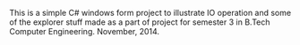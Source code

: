 This is a simple C# windows form project to illustrate IO operation and some of the explorer stuff made as a part of project for semester 3 in B.Tech Computer Engineering. November, 2014. 

